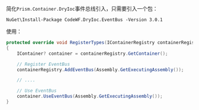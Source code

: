 简化`Prism.Container.DryIoc`事件总线引入，只需要引入一个包：

```shell
NuGet\Install-Package CodeWF.DryIoc.EventBus -Version 3.0.1
```

使用：

```csharp
protected override void RegisterTypes(IContainerRegistry containerRegistry)
{
    IContainer? container = containerRegistry.GetContainer();

    // Register EventBus
    containerRegistry.AddEventBus(Assembly.GetExecutingAssembly());

    // ....

    // Use EventBus
    container.UseEventBus(Assembly.GetExecutingAssembly());
}
```